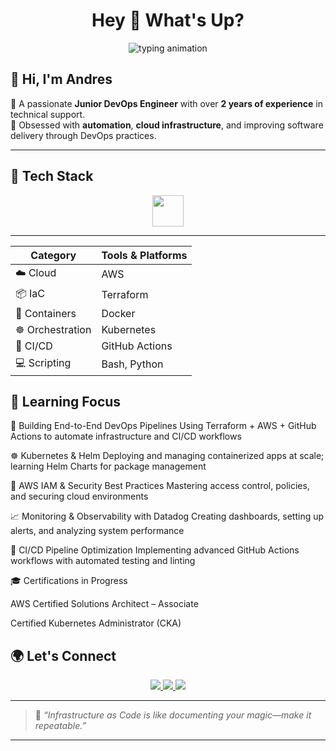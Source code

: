 <h1 align="center">Hey 👋 What's Up?</h1>

<div align="center">
<picture>
  <source media="(prefers-color-scheme: dark)" 
          srcset="https://readme-typing-svg.herokuapp.com?font=Fira+Code&size=22&pause=1000&color=F7F7F7&center=true&vCenter=true&width=435&lines=Junior+DevOps+Engineer+%F0%9F%9B%A0%EF%B8%8F;Cloud+%7C+IaC+%7C+Automation">
  <source media="(prefers-color-scheme: light)" 
          srcset="https://readme-typing-svg.herokuapp.com?font=Fira+Code&size=22&pause=1000&color=000000&center=true&vCenter=true&width=435&lines=Junior+DevOps+Engineer+%F0%9F%9B%A0%EF%B8%8F;Cloud+%7C+IaC+%7C+Automation">
  <img alt="typing animation" 
       src="https://readme-typing-svg.herokuapp.com?font=Fira+Code&size=22&pause=1000&color=000000&center=true&vCenter=true&width=435&lines=Junior+DevOps+Engineer+%F0%9F%9B%A0%EF%B8%8F;Cloud+%7C+IaC+%7C+Automation">
</picture>
</div>


## 👋 Hi, I'm **Andres**

🚀 A passionate **Junior DevOps Engineer** with over **2 years of experience** in technical support.  
🔧 Obsessed with **automation**, **cloud infrastructure**, and improving software delivery through DevOps practices.

---

## 🧰 Tech Stack

<div align="center">
  <img src="https://skillicons.dev/icons?i=py,aws,bash,kubernetes,terraform,git,docker" height="50" />
</div>

---
<div align="center">
 
| Category           | Tools & Platforms                          |
|--------------------|---------------------------------------------|
| ☁️ Cloud           | AWS                          |
| 📦 IaC             | Terraform                                   |
| 🐳 Containers      | Docker                                      |
| ☸️ Orchestration   | Kubernetes                                  |
| 🔁 CI/CD           | GitHub Actions                              |
| 💻 Scripting       | Bash, Python                                |

</div>


## 🎯 Learning Focus

🚧 Building End-to-End DevOps Pipelines
Using Terraform + AWS + GitHub Actions to automate infrastructure and CI/CD workflows

☸️ Kubernetes & Helm
Deploying and managing containerized apps at scale; learning Helm Charts for package management

🔐 AWS IAM & Security Best Practices
Mastering access control, policies, and securing cloud environments

📈 Monitoring & Observability with Datadog
Creating dashboards, setting up alerts, and analyzing system performance

🧪 CI/CD Pipeline Optimization
Implementing advanced GitHub Actions workflows with automated testing and linting

🎓 Certifications in Progress

AWS Certified Solutions Architect – Associate

Certified Kubernetes Administrator (CKA)


## 🌍 Let's Connect

<div align="center">
  <a href="https://www.linkedin.com/in/andres-rivera0608">
    <img src="https://img.shields.io/badge/LinkedIn-Andres_Rivera-253342?style=for-the-badge&logo=linkedin&logoColor=white" />
  </a>
  <a href="https://github.com/Rivce06">
    <img src="https://img.shields.io/badge/GitHub-Rivce06-253342?style=for-the-badge&logo=github&logoColor=white" />
  </a>
  <a href="mailto:gvenegas7978@gmail.com">
    <img src="https://img.shields.io/badge/Email-gvenegas7978@gmail.com-253342?style=for-the-badge&logo=gmail&logoColor=white" />
  </a>
</div>

---

> 🧠 _“Infrastructure as Code is like documenting your magic—make it repeatable.”_


---


